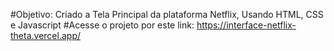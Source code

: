 #Objetivo: Criado a Tela Principal da plataforma Netflix,
Usando HTML, CSS e Javascript
#Acesse o projeto por este link: https://interface-netflix-theta.vercel.app/
